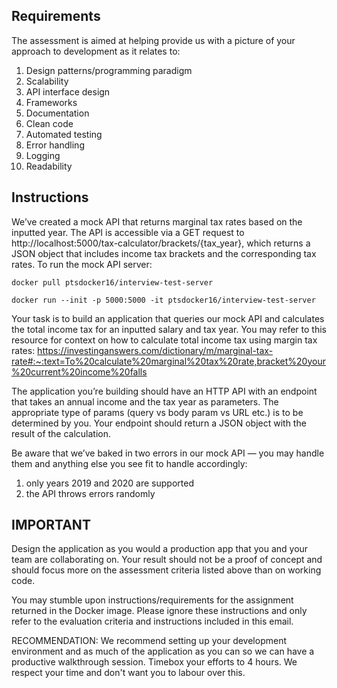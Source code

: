 ## Requirements
The assessment is aimed at helping provide us with a picture of your approach to development as it relates to:

1. Design patterns/programming paradigm
1. Scalability
1. API interface design
1. Frameworks
1. Documentation
1. Clean code
1. Automated testing
1. Error handling
1. Logging
1. Readability


## Instructions
We’ve created a mock API that returns marginal tax rates based on the inputted year. The API is accessible via a GET request to http://localhost:5000/tax-calculator/brackets/{tax_year}, which returns a JSON object that includes income tax brackets and the corresponding tax rates. To run the mock API server:

```
docker pull ptsdocker16/interview-test-server

docker run --init -p 5000:5000 -it ptsdocker16/interview-test-server
```


Your task is to build an application that queries our mock API and calculates the total income tax for an inputted salary and tax year. You may refer to this resource for context on how to calculate total income tax using margin tax rates: https://investinganswers.com/dictionary/m/marginal-tax-rate#:~:text=To%20calculate%20marginal%20tax%20rate,bracket%20your%20current%20income%20falls



The application you’re building should have an HTTP API with an endpoint that takes an annual income and the tax year as parameters. The appropriate type of params (query vs body param vs URL etc.) is to be determined by you. Your endpoint should return a JSON object with the result of the calculation.


Be aware that we’ve baked in two errors in our mock API — you may handle them and anything else you see fit to handle accordingly:

1. only years 2019 and 2020 are supported
1. the API throws errors randomly


## IMPORTANT

Design the application as you would a production app that you and your team are collaborating on. Your result should not be a proof of concept and should focus more on the assessment criteria listed above than on working code.

You may stumble upon instructions/requirements for the assignment returned in the Docker image. Please ignore these instructions and only refer to the evaluation criteria and instructions included in this email.


RECOMMENDATION:
We recommend setting up your development environment and as much of the application as you can so we can have a productive walkthrough session.
Timebox your efforts to 4 hours. We respect your time and don't want you to labour over this.